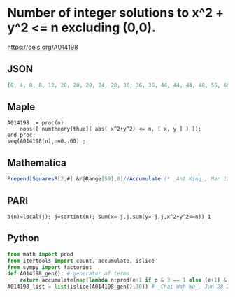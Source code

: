 # Number of integer solutions to x^2 \+ y^2 <\= n excluding \(0,0\)\.
https://oeis.org/A014198
## JSON
```JSON
[0, 4, 8, 8, 12, 20, 20, 20, 24, 28, 36, 36, 36, 44, 44, 44, 48, 56, 60, 60, 68, 68, 68, 68, 68, 80, 88, 88, 88, 96, 96, 96, 100, 100, 108, 108, 112, 120, 120, 120, 128, 136, 136, 136, 136, 144, 144, 144, 144, 148, 160, 160, 168, 176, 176, 176, 176, 176, 184, 184]
```
## Maple
```Maple
A014198 := proc(n)
    nops([ numtheory[thue]( abs( x^2+y^2) <= n, [ x, y ] ) ]);
end proc:
seq(A014198(n),n=0..60) ;
```
## Mathematica
```Mathematica
Prepend[SquaresR[2,#] &/@Range[59],0]//Accumulate (* _Ant King_, Mar 12 2013 *)
```
## PARI
```PARI
a(n)=local(j); j=sqrtint(n); sum(x=-j,j,sum(y=-j,j,x^2+y^2<=n))-1
```
## Python
```Python
from math import prod
from itertools import count, accumulate, islice
from sympy import factorint
def A014198_gen(): # generator of terms
    return accumulate(map(lambda n:prod(e+1 if p & 3 == 1 else (e+1) & 1 for p, e in factorint(n).items() if p > 2) << 2, count(1)),initial=0)
A014198_list = list(islice(A014198_gen(),30)) # _Chai Wah Wu_, Jun 28 2022
```
